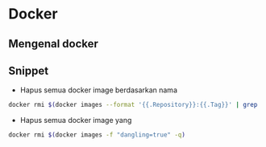 # Docker 

## Mengenal docker

## Snippet

- Hapus semua docker image berdasarkan nama

```bash
docker rmi $(docker images --format '{{.Repository}}:{{.Tag}}' | grep 'elasticsearch')
```

- Hapus semua docker image yang <None>

```bash
docker rmi $(docker images -f "dangling=true" -q)
```